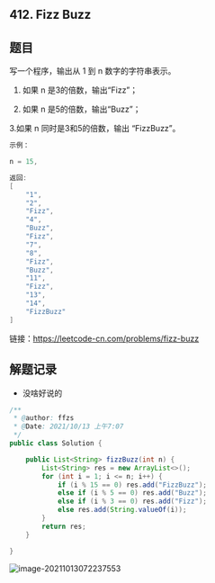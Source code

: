 ## 412. Fizz Buzz

## 题目

写一个程序，输出从 1 到 n 数字的字符串表示。

1. 如果 n 是3的倍数，输出“Fizz”；

2. 如果 n 是5的倍数，输出“Buzz”；

3.如果 n 同时是3和5的倍数，输出 “FizzBuzz”。

```java
示例：

n = 15,

返回:
[
    "1",
    "2",
    "Fizz",
    "4",
    "Buzz",
    "Fizz",
    "7",
    "8",
    "Fizz",
    "Buzz",
    "11",
    "Fizz",
    "13",
    "14",
    "FizzBuzz"
]
```


链接：https://leetcode-cn.com/problems/fizz-buzz

## 解题记录

+ 没啥好说的

```java
/**
 * @author: ffzs
 * @Date: 2021/10/13 上午7:07
 */
public class Solution {

    public List<String> fizzBuzz(int n) {
        List<String> res = new ArrayList<>();
        for (int i = 1; i <= n; i++) {
            if (i % 15 == 0) res.add("FizzBuzz");
            else if (i % 5 == 0) res.add("Buzz");
            else if (i % 3 == 0) res.add("Fizz");
            else res.add(String.valueOf(i));
        }
        return res;
    }

}
```

![image-20211013072237553](https://gitee.com/ffzs/picture_go/raw/master/img/image-20211013072237553.png)